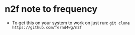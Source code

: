 # n2f note to frequency 

- To get this on your system to work on just run: 
`git clone https://github.com/fernd4wg/n2f`
